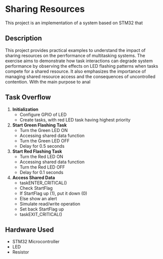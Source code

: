 #  Sharing Resources
This project is an implementation of a system based on STM32 that 

## Description
This project provides practical examples to understand the impact of sharing resources on the perrformance of multitasking systems. The exercise aims to demonstrate how task interactions can degrade system performance by observing the effects on LED flashing patterns when tasks compete for a shared resource. It also emphasizes the importance of managing shared resource access and the consequences of uncontrolled contention. With the main purpose to anal

## Task Overflow
1. **Initialization**
   - Configure GPIO of LED
   - Create tasks, with red LED task having highest priority
3. **Start Green Flashing Task**
   - Turn the Green LED ON
   - Accessing shared data function
   - Turn the Green LED OFF
   - Delay for 0.5 seconds
5. **Start Red Flashing Task**
   - Turn the Red LED ON
   - Accessing shared data function
   - Turn the Red LED OFF
   - Delay for 0.1 seconds
7. **Access Shared Data**
   - taskENTER_CRITICAL()
   - Check StartFlag
   - If StartFlag up (1), put it down (0)
   - Else show an alert
   - Simulate read/write operation
   - Set back StartFlag up
   - taskEXIT_CRITICAL()

## Hardware Used
- STM32 Microcontroller
- LED
- Resistor

